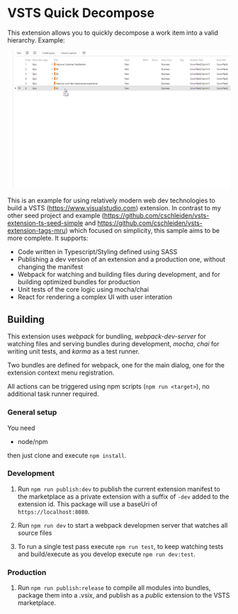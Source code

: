 # VSTS Quick Decompose #

This extension allows you to quickly decompose a work item into a valid hierarchy. Example:

![Decompose item into hierarchy](marketplace/quick-decompose.gif?raw=true)


This is an example for using relatively modern web dev technologies to build a VSTS (https://www.visualstudio.com) extension. In contrast to my other seed project and example (https://github.com/cschleiden/vsts-extension-ts-seed-simple and https://github.com/cschleiden/vsts-extension-tags-mru) which focused on simplicity, this sample aims to be more complete. It supports:

- Code written in Typescript/Styling defined using SASS
- Publishing a dev version of an extension and a production one, without changing the manifest
- Webpack for watching and building files during development, and for building optimized bundles for production
- Unit tests of the core logic using mocha/chai
- React for rendering a complex UI with user interation

## Building ##

This extension uses *webpack* for bundling, *webpack-dev-server* for watching files and serving bundles during development, *mocha*, *chai* for writing unit tests, and *karma* as a test runner.

Two bundles are defined for webpack, one for the main dialog, one for the extension context menu registration. 

All actions can be triggered using npm scripts (`npm run <target>`), no additional task runner required.  

### General setup ###

You need

* node/npm

then just clone and execute `npm install`.

### Development ###

1. Run `npm run publish:dev` to publish the current extension manifest to the marketplace as a private extension with a suffix of `-dev` added to the extension id. This package will use a baseUri of `https://localhost:8080`. 

2. Run `npm run dev` to start a webpack developmen server that watches all source files 

3. To run a single test pass execute `npm run test`, to keep watching tests and build/execute as you develop execute `npm run dev:test`.

### Production ###

 1. Run `npm run publish:release` to compile all modules into bundles, package them into a .vsix, and publish as a *public* extension to the VSTS marketplace.